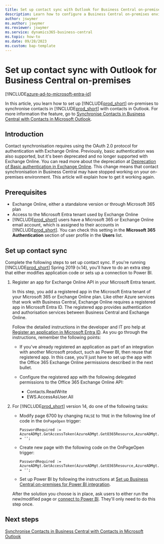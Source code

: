 ```yaml
---
title: Set up contact sync with Outlook for Business Central on-premises
description: Learn how to configure a Business Central on-premises environment to synchronise contacts in Business Central and Outlook.
author: jswymer
ms.author: jswymer
ms.reviewer: jswymer
ms.service: dynamics365-business-central
ms.topic: how-to
ms.date: 09/28/2023
ms.custom: bap-template
---
```


# Set up contact sync with Outlook for Business Central on-premises

[!INCLUDE[azure-ad-to-microsoft-entra-id](~/../shared-content/shared/azure-ad-to-microsoft-entra-id.md)]

In this article, you learn how to set up [!INCLUDE[prod_short](includes/prod_short.md)] on-premises to synchronise contacts in [!INCLUDE[prod_short](includes/prod_short.md)] with contacts in Outlook. For more information the feature, go to [Synchronise Contacts in Business Central with Contacts in Microsoft Outlook](admin-synchronize-outlook-contacts.md).

## Introduction

Contact synchronisation requires using the OAuth 2.0 protocol for authentication with Exchange Online. Previously, basic authentication was also supported, but it's been deprecated and no longer supported with Exchange Online. You can read more about the deprecation at [Deprecation of Basic authentication in Exchange Online](/exchange/clients-and-mobile-in-exchange-online/deprecation-of-basic-authentication-exchange-online). This change means that contact synchronisation in Business Central may have stopped working on your on-premises environment. This article will explain how to get it working again.

## Prerequisites

- Exchange Online, either a standalone version or through Microsoft 365 plan  
- Access to the Microsoft Entra tenant used by Exchange Online
- [!INCLUDE[prod_short](includes/prod_short.md)] users have a Microsoft 365 or Exchange Online email account, which is assigned to their accounts in [!INCLUDE[prod_short](includes/prod_short.md)]. You can check this setting in the **Microsoft 365 Authentication** section of user profile in the **Users** list. 

## Set up contact sync

Complete the following steps to set up contact sync. If you're running [!INCLUDE[prod_short](includes/prod_short.md)] Spring 2019 (v.14), you'll have to do an extra step that either modifies application code or sets up a connection to Power BI.

1. <a name="registerapp"></a>Register an app for Exchange Online API in your Microsoft Entra tenant.

   In this step, you add a registered app in the Microsoft Entra tenant of your Microsoft 365 or Exchange Online plan. Like other Azure services that work with Business Central, Exchange Online requires a registered app in Microsoft Entra ID. The registered app provides authentication and authorisation services between Business Central and Exchange Online.

   Follow the detailed instructions in the developer and IT pro help at [Register an application in Microsoft Entra ID](/dynamics365/business-central/dev-itpro/administration/register-app-azure#register-an-application-in-azure-active-directory). As you go through the instructions, remember the following points:

   - If you've already registered an application as part of an integration with another Microsoft product, such as Power BI, then reuse that registered app. In this case, you'll just have to set up the app with the Office 365 Exchange Online permissions described in the next bullet.

   - Configure the registered app with the following delegated permissions to the Office 365 Exchange Online API:

     - Contacts.ReadWrite
     - EWS.AccessAsUser.All

2. For [!INCLUDE[prod_short](includes/prod_short.md)] version 14, do one of the following tasks:

   - Modify page 6700 by changing `FALSE` to `TRUE` in the following line of code in the `OnPageOpen` trigger:

     ```
     PasswordRequired := AzureADMgt.GetAccessToken(AzureADMgt.GetO365Resource,AzureADMgt.GetO365ResourceName,TRUE) = '';
     ```

   - Create new page with the following code on the OnPageOpen trigger:

     ```
     PasswordRequired := AzureADMgt.GetAccessToken(AzureADMgt.GetO365Resource,AzureADMgt.GetO365ResourceName,TRUE) = '';
     ```

   - Set up Power BI by following the instructions at [Set up Business Central on-premises for Power BI integration](admin-powerbi-setup.md#setup).

   After the solution you choose is in place, ask users to either run the new/modified page or [connect to Power BI](across-working-with-powerbi.md#connect). They'll only need to do this step once.

## Next steps

[Synchronise Contacts in Business Central with Contacts in Microsoft Outlook](admin-synchronize-outlook-contacts.md)  
